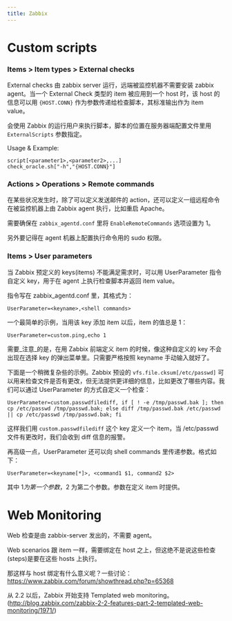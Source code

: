 ```yaml
---
title: Zabbix
---
```


Custom scripts
==============

### Items > Item types > External checks

External checks 由 zabbix server 运行，远端被监控机器不需要安装 zabbix agent。当一个 External Check 类型的 item 被应用到一个 host 时，该 host 的信息可以用 `{HOST.CONN}` 作为参数传递给检查脚本，其标准输出作为 item value。

会使用 Zabbix 的运行用户来执行脚本，脚本的位置在服务器端配置文件里用 `ExternalScripts` 参数指定。

Usage & Example:

	script[<parameter1>,<parameter2>,...]
	check_oracle.sh["-h","{HOST.CONN}"]


### Actions > Operations > Remote commands

在某些状况发生时，除了可以定义发送邮件的 action，还可以定义一组远程命令在被监控机器上由 Zabbix agent 执行，比如重启 Apache。

需要确保在 `zabbix_agentd.conf` 里将 `EnableRemoteCommands` 选项设置为 1。

另外要记得在 agent 机器上配置执行命令用的 sudo 权限。

### Items > User parameters

当 Zabbix 预定义的 keys(items) 不能满足需求时，可以用 UserParameter 指令自定义 key，用于在 agent 上执行检查脚本并返回 item value。

指令写在 zabbix_agentd.conf 里，其格式为：

	UserParameter=<keyname>,<shell commands>

一个最简单的示例，当用该 key 添加 item 以后，item 的值总是 1：

	UserParameter=custom.ping,echo 1

需要_注意_的是，在用 Zabbix 前端定义 item 的时候，像这种自定义的 key 不会出现在选择 key 的弹出菜单里。只需要严格按照 keyname 手动输入就好了。

下面是一个稍微复杂些的示例。Zabbix 预设的 `vfs.file.cksum[/etc/passwd]` 可以用来检查文件是否有更改，但无法提供更详细的信息，比如更改了哪些内容。我们可以通过 UserParameter 的方式自定义一个检查：

	UserParameter=custom.passwdfilediff, if [ ! -e /tmp/passwd.bak ]; then cp /etc/passwd /tmp/passwd.bak; else diff /tmp/passwd.bak /etc/passwd || cp /etc/passwd /tmp/passwd.bak; fi

这样我们用 `custom.passwdfilediff` 这个 key 定义一个 item，当 /etc/passwd 文件有更改时，我们会收到 diff 信息的报警。

再高级一点，UserParameter 还可以向 shell commands 里传递参数。格式如下：

	UserParameter=<keyname[*]>, <command1 $1, command2 $2>

其中 $1 为第一个参数，$2 为第二个参数。参数在定义 item 时提供。


Web Monitoring
==============

Web 检查是由 zabbix-server 发出的，不需要 agent。

Web scenarios 跟 item 一样，需要绑定在 host 之上，但这绝不是说这些检查(steps)是要在这些 hosts 上执行。

那这样与 host 绑定有什么意义呢？一些讨论：https://www.zabbix.com/forum/showthread.php?p=65368

从 2.2 以后，Zabbix 开始支持 Templated web monitoring。
(http://blog.zabbix.com/zabbix-2-2-features-part-2-templated-web-monitoring/1971/)



